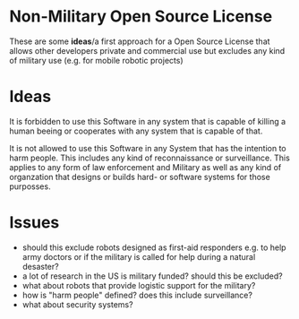 # Non-Military Open Source License
These are some **ideas**/a first approach for a Open Source License that allows other developers private and commercial use but excludes any kind of military use (e.g. for mobile robotic projects)

# Ideas

It is forbidden to use this Software in any system that is capable of killing a human beeing or cooperates with any system that is capable of that.

It is not allowed to use this Software in any System that has the intention to harm people. This includes any kind of reconnaissance or surveillance. This applies to any form of law enforcement and Military as well as any kind of organzation that designs or builds hard- or software systems for those purposses.

# Issues

 - should this exclude robots designed as first-aid responders e.g. to help army doctors or if the military is called for help during a natural desaster?
 - a lot of research in the US is military funded? should this be excluded?
 - what about robots that provide logistic support for the military?
 - how is "harm people" defined? does this include surveillance?
 - what about security systems?
